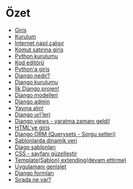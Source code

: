 # Özet

*   [Giriş][1]
*   [Kurulum][2]
*   [İnternet nasıl çalışır][3]
*   [Komut satırına giriş][4]
*   [Python kurulumu][5]
*   [Kod editörü][6]
*   [Python'a giriş][7]
*   [Django nedir?][8]
*   [Django kurulumu][9]
*   [İlk Django projen!][10]
*   [Django modelleri][11]
*   [Django admin][12]
*   [Yayına alın!][13]
*   [Django url'leri][14]
*   [Django views - yaratma zamanı geldi!][15]
*   [HTML'ye giriş][16]
*   [Django ORM (Querysets - Sorgu setleri)][17]
*   [Şablonlarda dinamik veri][18]
*   [Djago şablonları][19]
*   [CSS - sayfanı güzelleştir][20]
*   [Template(Şablon) extending(devam ettirme)][21]
*   [Uygulamanı genişlet][22]
*   [Django formları][23]
*   [Sırada ne var?][24]

 [1]: README.md
 [2]: installation/README.md
 [3]: how_the_internet_works/README.md
 [4]: intro_to_command_line/README.md
 [5]: python_installation/README.md
 [6]: code_editor/README.md
 [7]: python_introduction/README.md
 [8]: django/README.md
 [9]: django_installation/README.md
 [10]: django_start_project/README.md
 [11]: django_models/README.md
 [12]: django_admin/README.md
 [13]: deploy/README.md
 [14]: django_urls/README.md
 [15]: django_views/README.md
 [16]: html/README.md
 [17]: django_orm/README.md
 [18]: dynamic_data_in_templates/README.md
 [19]: django_templates/README.md
 [20]: css/README.md
 [21]: template_extending/README.md
 [22]: extend_your_application/README.md
 [23]: django_forms/README.md
 [24]: whats_next/README.md
